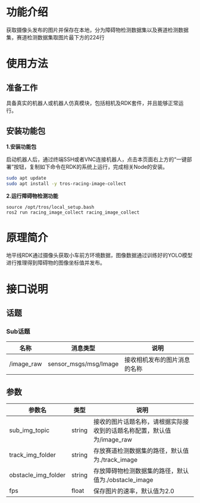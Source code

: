 # 功能介绍

获取摄像头发布的图片并保存在本地，分为障碍物检测数据集以及赛道检测数据集，赛道检测数据集取图片最下方的224行

# 使用方法

## 准备工作

具备真实的机器人或机器人仿真模块，包括相机及RDK套件，并且能够正常运行。

## 安装功能包

**1.安装功能包**

启动机器人后，通过终端SSH或者VNC连接机器人，点击本页面右上方的“一键部署”按钮，复制如下命令在RDK的系统上运行，完成相关Node的安装。

```bash
sudo apt update
sudo apt install -y tros-racing-image-collect
```

**2.运行障碍物检测功能**

```shell
source /opt/tros/local_setup.bash
ros2 run racing_image_collect racing_image_collect
```


# 原理简介

地平线RDK通过摄像头获取小车前方环境数据，图像数据通过训练好的YOLO模型进行推理得到障碍物的图像坐标值并发布。

# 接口说明

## 话题

### Sub话题
| 名称                          | 消息类型                                                     | 说明                                                   |
| ----------------------------- | ------------------------------------------------------------ | ------------------------------------------------------ |
| /image_raw                    | sensor_msgs/msg/Image                                    | 接收相机发布的图片消息的名称               |

## 参数

| 参数名                | 类型        | 说明    |
| --------------------- | ----------- | --------------------------------------------------------- |
| sub_img_topic       | string |     接收的图片话题名称，请根据实际接收到的话题名称配置，默认值为/image_raw |
| track_img_folder   | string | 存放赛道检测数据集的路径，默认值为./track_image |
| obstacle_img_folder   | string | 存放障碍物检测数据集的路径，默认值为./obstacle_image |
| fps   | float | 保存图片的速率，默认值为2.0 |
